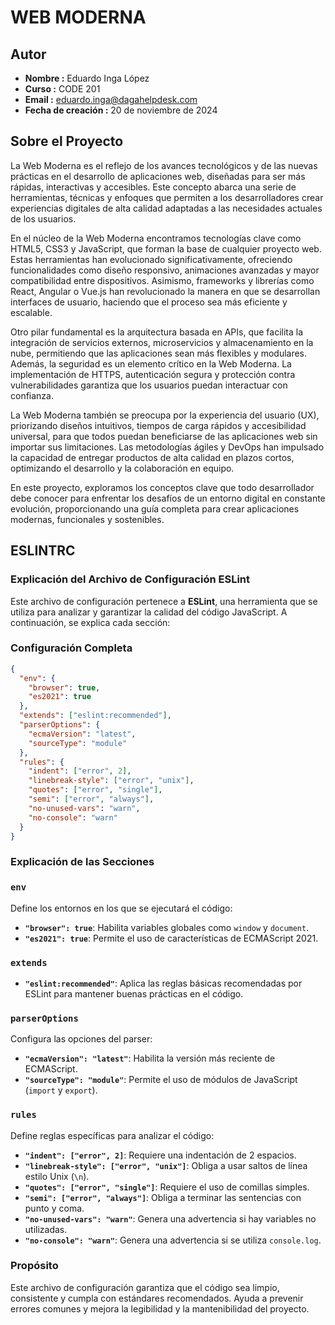 # WEB MODERNA

## Autor

- **Nombre :** Eduardo Inga López  
- **Curso :** CODE 201  
- **Email :** eduardo.inga@dagahelpdesk.com
- **Fecha de creación :** 20 de noviembre de 2024  

## Sobre el Proyecto

La Web Moderna es el reflejo de los avances tecnológicos y de las nuevas prácticas en el desarrollo de aplicaciones web, diseñadas para ser más rápidas, interactivas y accesibles. Este concepto abarca una serie de herramientas, técnicas y enfoques que permiten a los desarrolladores crear experiencias digitales de alta calidad adaptadas a las necesidades actuales de los usuarios.

En el núcleo de la Web Moderna encontramos tecnologías clave como HTML5, CSS3 y JavaScript, que forman la base de cualquier proyecto web. Estas herramientas han evolucionado significativamente, ofreciendo funcionalidades como diseño responsivo, animaciones avanzadas y mayor compatibilidad entre dispositivos. Asimismo, frameworks y librerías como React, Angular o Vue.js han revolucionado la manera en que se desarrollan interfaces de usuario, haciendo que el proceso sea más eficiente y escalable.

Otro pilar fundamental es la arquitectura basada en APIs, que facilita la integración de servicios externos, microservicios y almacenamiento en la nube, permitiendo que las aplicaciones sean más flexibles y modulares. Además, la seguridad es un elemento crítico en la Web Moderna. La implementación de HTTPS, autenticación segura y protección contra vulnerabilidades garantiza que los usuarios puedan interactuar con confianza.

La Web Moderna también se preocupa por la experiencia del usuario (UX), priorizando diseños intuitivos, tiempos de carga rápidos y accesibilidad universal, para que todos puedan beneficiarse de las aplicaciones web sin importar sus limitaciones. Las metodologías ágiles y DevOps han impulsado la capacidad de entregar productos de alta calidad en plazos cortos, optimizando el desarrollo y la colaboración en equipo.

En este proyecto, exploramos los conceptos clave que todo desarrollador debe conocer para enfrentar los desafíos de un entorno digital en constante evolución, proporcionando una guía completa para crear aplicaciones modernas, funcionales y sostenibles.

## ESLINTRC

### Explicación del Archivo de Configuración ESLint

Este archivo de configuración pertenece a **ESLint**, una herramienta que se utiliza para analizar y garantizar la calidad del código JavaScript. A continuación, se explica cada sección:

### Configuración Completa

```json
{
  "env": {
    "browser": true,
    "es2021": true
  },
  "extends": ["eslint:recommended"],
  "parserOptions": {
    "ecmaVersion": "latest",
    "sourceType": "module"
  },
  "rules": {
    "indent": ["error", 2],
    "linebreak-style": ["error", "unix"],
    "quotes": ["error", "single"],
    "semi": ["error", "always"],
    "no-unused-vars": "warn",
    "no-console": "warn"
  }
}
```

### Explicación de las Secciones

### `env`
Define los entornos en los que se ejecutará el código:

- **`"browser": true`**: Habilita variables globales como `window` y `document`.
- **`"es2021": true`**: Permite el uso de características de ECMAScript 2021.

### `extends`
- **`"eslint:recommended"`**: Aplica las reglas básicas recomendadas por ESLint para mantener buenas prácticas en el código.

### `parserOptions`
Configura las opciones del parser:

- **`"ecmaVersion": "latest"`**: Habilita la versión más reciente de ECMAScript.
- **`"sourceType": "module"`**: Permite el uso de módulos de JavaScript (`import` y `export`).

### `rules`
Define reglas específicas para analizar el código:

- **`"indent": ["error", 2]`**: Requiere una indentación de 2 espacios.
- **`"linebreak-style": ["error", "unix"]`**: Obliga a usar saltos de línea estilo Unix (`\n`).
- **`"quotes": ["error", "single"]`**: Requiere el uso de comillas simples.
- **`"semi": ["error", "always"]`**: Obliga a terminar las sentencias con punto y coma.
- **`"no-unused-vars": "warn"`**: Genera una advertencia si hay variables no utilizadas.
- **`"no-console": "warn"`**: Genera una advertencia si se utiliza `console.log`.

### Propósito

Este archivo de configuración garantiza que el código sea limpio, consistente y cumpla con estándares recomendados. Ayuda a prevenir errores comunes y mejora la legibilidad y la mantenibilidad del proyecto.
